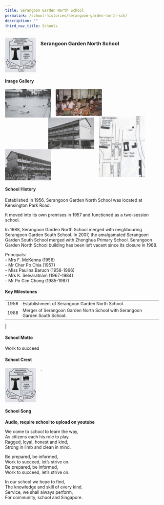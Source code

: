 ```yaml
---
title: Serangoon Garden North School
permalink: /school-histories/serangoon-garden-north-sch/
description: ""
third_nav_title: Schools
---
```

<img src="/images/srgardennorth1.png" style="width:20%;margin-right:15px;" align = "left">

### **Serangoon Garden North School**

<br clear="left">

#### **Image Gallery**

<p><a href="/images/srgardennorth2.jpg">  
<img src="/images/srgardennorth2.jpg" style="width:30%;margin-right:15px;" align = "left">
</a></p>

<p><a href="/images/srgardennorth3.jpg">  
<img src="/images/srgardennorth3.jpg" style="width:30%;margin-right:15px;" align = "left">
</a></p>

<p><a href="/images/srgardennorth4.jpg">  
<img src="/images/srgardennorth4.jpg" style="width:30%;margin-right:45px;" align = "right">
</a></p>

<p><a href="/images/srgardennorth5.jpg">  
<img src="/images/srgardennorth5.jpg" style="width:30%;margin-right:16px;" align = "right">
</a></p>

<p><a href="/images/srgardennorth6.jpg">  
<img src="/images/srgardennorth6.jpg" style="width:30%;margin-right:15px;" align = "left">
</a></p>

<br clear="left">

#### **School History**
Established in 1956, Serangoon Garden North School was located at Kensington Park Road.   
  
It moved into its own premises in 1957 and functioned as a two-session school.   
  
In 1988, Serangoon Garden North School merged with neighbouring Serangoon Garden South School. In 2007, the amalgamated Serangoon Garden South School merged with Zhonghua Primary School. Serangoon Garden North School building has been left vacant since its closure in 1988.  
  
Principals:<br>
\- Mrs F. McKenna (1956)<br>
\- Mr Cher Po Chia (1957)<br>
\- Miss Paulina Baruch (1958-1966)<br>
\- Mrs K. Selvaratnam (1967-1984)<br>
\- Mr Po Gim Chong (1985-1987) 

#### **Key Milestones**

|  |  |
|:---:|---|
| 1956 | Establishment of Serangoon Garden North School. |
| 1988 | Merger of Serangoon Garden North School with Serangoon Garden South School. |
|

#### **School Motto**
Work to succeed

#### **School Crest**
<img src="/images/srgardennorth1.png" style="width:20%;margin-right:15px;" align = "left">

\-

<br clear="left">

#### **School Song**
**Audio, require school to upload on youtube**

We come to school to learn the way,<br>
As citizens each his role to play.<br>
Ragged, loyal, honest and kind,<br>
Strong in limb and clean in mind.

Be prepared, be informed,<br>
Work to succeed, let’s strive on.<br>
Be prepared, be informed,<br>
Work to succeed, let’s strive on.

In our school we hope to find,<br>
The knowledge and skill of every kind.<br>
Service, we shall always perform,<br>
For community, school and Singapore.